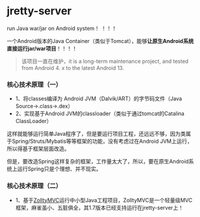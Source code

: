 jretty-server
=====================

run Java war/jar on Android system！ ！！！  

一个Android版本的Java Container（类似于Tomcat），能够**让原生Android系统直接运行jar/war项目**！！！！  
> 该项目一直在维护，it is a long-term maintenance project, and tested from Android 4. x to the latest Android 13.

### 核心技术原理（一）
- 1、将classes编译为 Android JVM（Dalvik/ART）的字节码文件（Java Source->.class->.dex）   
- 2、实现基于Android JVM的classloader（类似于通过tomcat的Catalina ClassLoader）   

这样就能够运行简单Java程序了，但是要运行项目工程，还远远不够，因为类属于Spring/Struts/Mybatis等等框架的功能，没有考虑过在Android JVM上运行，所以得基于框架层面改造。  

但是，要改造Spring这样复杂的框架，工作量太大了，所以，要在原生Android系统上运行Spring只是个理想、并不现实。  

### 核心技术原理（二） 
- 1、基于<a href="https://github.com/zollty-org/zollty-mvc" target="_blank">ZolltyMVC</a>运行中小型Java工程项目，ZolltyMVC是一个轻量级MVC框架，麻雀虽小、五脏俱全，其1.7版本已经支持运行在jretty-server上！
